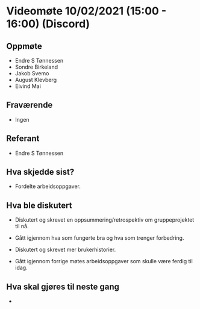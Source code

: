# Videomøte 10/02/2021 (15:00 - 16:00) (Discord)

## Oppmøte
* Endre S Tønnessen
* Sondre Birkeland
* Jakob Svemo
* August Klevberg
* Eivind Mai

## Fraværende
* Ingen

## Referant
* Endre S Tønnessen

## Hva skjedde sist?
* Fordelte arbeidsoppgaver.

## Hva ble diskutert
* Diskutert og skrevet en oppsummering/retrospektiv om gruppeprojektet til nå.
* Gått igjennom hva som fungerte bra og hva som trenger forbedring.
* Diskutert og skrevet mer brukerhistorier.

* Gått igjennom forrige møtes arbeidsoppgaver som skulle være ferdig til idag.


## Hva skal gjøres til neste gang
* 
